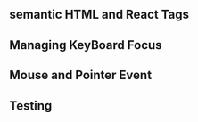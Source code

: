 ## semantic HTML and React Tags

## Managing KeyBoard Focus

## Mouse and Pointer Event

## Testing
